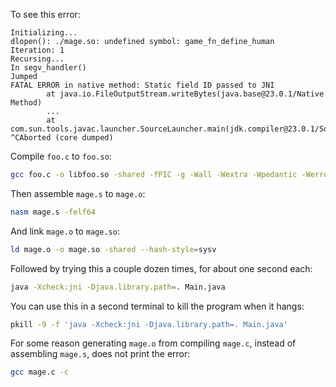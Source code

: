 To see this error:

```
Initializing...
dlopen(): ./mage.so: undefined symbol: game_fn_define_human
Iteration: 1
Recursing...
In segv_handler()
Jumped
FATAL ERROR in native method: Static field ID passed to JNI
        at java.io.FileOutputStream.writeBytes(java.base@23.0.1/Native Method)
        ...
        at com.sun.tools.javac.launcher.SourceLauncher.main(jdk.compiler@23.0.1/SourceLauncher.java:78)
^CAborted (core dumped)
```

Compile `foo.c` to `foo.so`:

```bash
gcc foo.c -o libfoo.so -shared -fPIC -g -Wall -Wextra -Wpedantic -Werror -Wfatal-errors -Wno-infinite-recursion -I/usr/lib/jvm/jdk-23.0.1-oracle-x64/include -I/usr/lib/jvm/jdk-23.0.1-oracle-x64/include/linux
```

Then assemble `mage.s` to `mage.o`:

```bash
nasm mage.s -felf64
```

And link `mage.o` to `mage.so`:

```bash
ld mage.o -o mage.so -shared --hash-style=sysv
```

Followed by trying this a couple dozen times, for about one second each:

```bash
java -Xcheck:jni -Djava.library.path=. Main.java
```

You can use this in a second terminal to kill the program when it hangs:

```bash
pkill -9 -f 'java -Xcheck:jni -Djava.library.path=. Main.java'
```

For some reason generating `mage.o` from compiling `mage.c`, instead of assembling `mage.s`, does not print the error:

```bash
gcc mage.c -c
```
